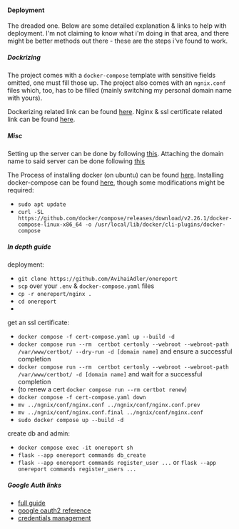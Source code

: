 #### Deployment
The dreaded one. Below are some detailed explanation & links to help with deployment. I'm not claiming to know what i'm doing in that area, and there might be better methods out there - these are the steps i've found to work.

##### Dockrizing
The project comes with a `docker-compose` template with sensitive fields omitted, one must fill those up.
The project also comes with an `ngnix.conf` files which, too, has to be filled (mainly switching my personal domain name with yours). 

Dockerizing related link can be found [here](https://testdriven.io/blog/dockerizing-flask-with-postgres-gunicorn-and-nginx/).
Nginx & ssl certificate related link can be found [here](https://mindsers.blog/en/post/https-using-nginx-certbot-docker/).

##### Misc
Setting up the server can be done by following [this](https://www.youtube.com/watch?v=goToXTC96Co).
Attaching the domain name to said server can be done following [this](https://www.youtube.com/watch?v=LUFn-QVcmB8)

The Process of installing docker (on ubuntu) can be found [here](https://docs.docker.com/engine/install/ubuntu/). 
Installing docker-compose can be found [here](https://docs.docker.com/compose/install/linux/), though some modifications might be required:
- `sudo apt update`
- `curl -SL https://github.com/docker/compose/releases/download/v2.26.1/docker-compose-linux-x86_64 -o /usr/local/lib/docker/cli-plugins/docker-compose`

##### In depth guide
deployment:
- `git clone https://github.com/AvihaiAdler/onereport`
- `scp` over your `.env` & `docker-compose.yaml` files
- `cp -r onereport/nginx .` 
- `cd onereport`
- 
get an ssl certificate:
- `docker compose -f cert-compose.yaml up --build -d`
- `docker compose run --rm  certbot certonly --webroot --webroot-path /var/www/certbot/ --dry-run -d [domain name]` and ensure a successful completion
- `docker compose run --rm  certbot certonly --webroot --webroot-path /var/www/certbot/ -d [domain name]` and wait for a successful completion
- (to renew a cert `docker compose run --rm certbot renew`)
- `docker compose -f cert-compose.yaml down`
- `mv ../ngnix/conf/nginx.conf ../ngnix/conf/nginx.conf.prev`
- `mv ../ngnix/conf/nginx.conf.final ../ngnix/conf/nginx.conf`
- `sudo docker compose up --build -d`

create db and admin:
- `docker compose exec -it onereport sh`
- `flask --app onereport commands db_create`
- `flask --app onereport commands register_user ...` or `flask --app onereport commands register_users ...`

##### Google Auth links
- [full guide](https://blog.miguelgrinberg.com/post/oauth-authentication-with-flask-in-2023)
- [google oauth2 reference](https://developers.google.com/identity/protocols/oauth2/web-server)
- [credentials management](https://console.cloud.google.com/apis/credentials)